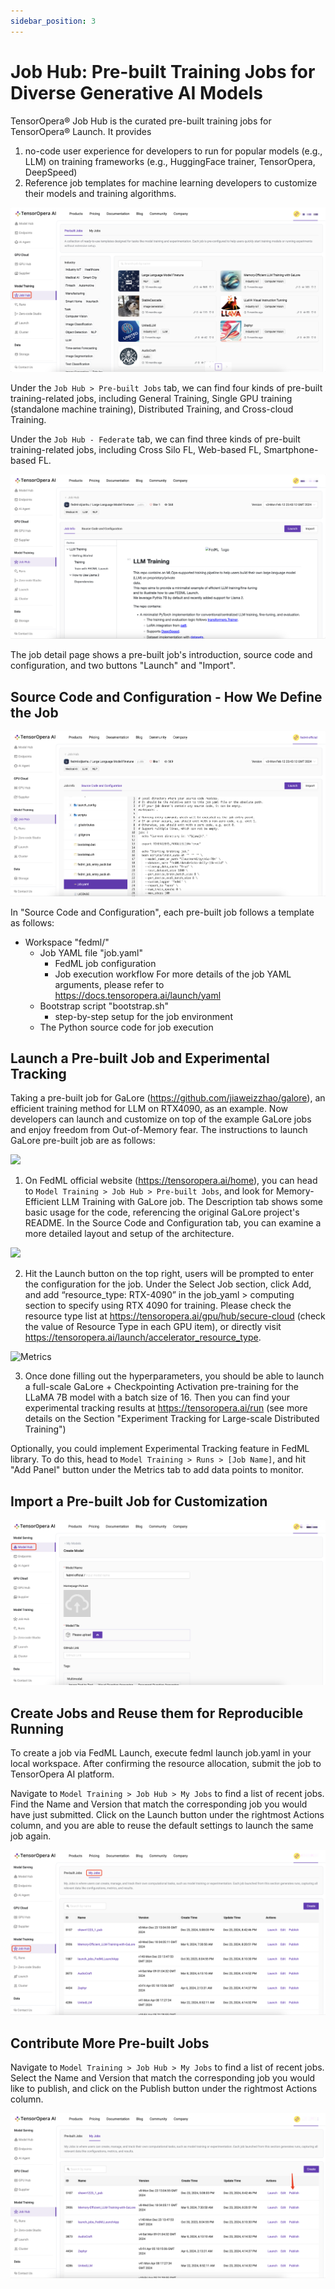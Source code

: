 ```yaml
---
sidebar_position: 3
---
```

# Job Hub: Pre-built Training Jobs for Diverse Generative AI Models


TensorOpera® Job Hub is the curated pre-built training jobs for TensorOpera® Launch. It provides
1. no-code user experience for developers to run for popular models (e.g., LLM) on training frameworks (e.g., HuggingFace trainer, TensorOpera, DeepSpeed)
2. Reference job templates for machine learning developers to customize their models and training algorithms. 

![ ](static/image/job_store/1-model_card.png)

Under the `Job Hub > Pre-built Jobs` tab, we can find four kinds of pre-built training-related jobs, including General Training, Single GPU training (standalone machine training), Distributed Training, and Cross-cloud Training. 

Under the `Job Hub - Federate` tab, we can find three kinds of pre-built training-related jobs, including Cross Silo FL, Web-based FL, Smartphone-based FL. 

![ ](static/image/job_store/2_job_description.png)

The job detail page shows a pre-built job's introduction, source code and configuration, and two buttons "Launch" and "Import".

## Source Code and Configuration - How We Define the Job
![ ](static/image/job_store/3_job_source_code.png)

In "Source Code and Configuration", each pre-built job follows a template as follows:
- Workspace "fedml/"
  - Job YAML file "job.yaml"
    - FedML job configuration
    - Job execution workflow 
    For more details of the job YAML arguments, please refer to https://docs.tensoropera.ai/launch/yaml 
  - Bootstrap script "bootstrap.sh"
    - step-by-step setup for the job environment
  - The Python source code for job execution

## Launch a Pre-built Job and Experimental Tracking

Taking a pre-built job for GaLore (https://github.com/jiaweizzhao/galore), an efficient training method for LLM on RTX4090, as an example. Now developers can launch and customize on top of the example GaLore jobs and enjoy freedom from Out-of-Memory fear.
The instructions to launch GaLore pre-built job are as follows:

![ ](static/image/job_store/4_galore.png)

1. On FedML official website (https://tensoropera.ai/home), you can head to `Model Training > Job Hub > Pre-built Jobs`, and look for Memory-Efficient LLM Training with GaLore job. The Description tab shows some basic usage for the code, referencing the original GaLore project's README. In the Source Code and Configuration tab, you can examine a more detailed layout and setup of the architecture.

![ ](static/image/job_store/5_create_run.png)

2. Hit the Launch button on the top right, users will be prompted to enter the configuration for the job. Under the Select Job section, click Add, and add “resource_type: RTX-4090”  in the job_yaml > computing section to specify using RTX 4090 for training. Please check the resource type list at https://tensoropera.ai/gpu/hub/secure-cloud (check the value of Resource Type in each GPU item), or directly visit https://tensoropera.ai/launch/accelerator_resource_type.


![Metrics](static/image/job_store/6_metrics.png)

3. Once done filling out the hyperparameters, you should be able to launch a full-scale GaLore + Checkpointing Activation pre-training for the LLaMA 7B model with a batch size of 16. Then you can find your experimental tracking results at https://tensoropera.ai/run (see more details on the Section "Experiment Tracking for Large-scale Distributed Training")

Optionally, you could implement Experimental Tracking feature in FedML library. To do this, head to `Model Training > Runs > [Job Name]`, and hit "Add Panel" button under the Metrics tab to add data points to monitor. 

## Import a Pre-built Job for Customization

![ ](static/image/job_store/7_create_model.png)

## Create Jobs and Reuse them for Reproducible Running

To create a job via FedML Launch, execute fedml launch job.yaml in your local workspace. After confirming the resource allocation, submit the job to TensorOpera AI platform.

Navigate to `Model Training > Job Hub > My Jobs` to find a list of recent jobs. Find the Name and Version that match the corresponding job you would have just submitted. Click on the Launch button under the rightmost Actions column, and you are able to reuse the default settings to launch the same job again.

![ ](static/image/job_store/8_my_jobs.png)

## Contribute More Pre-built Jobs

Navigate to `Model Training > Job Hub > My Jobs` to find a list of recent jobs. Select the Name and Version that match the corresponding job you would like to publish, and click on the Publish button under the rightmost Actions column. 

![ ](static/image/job_store/9_publish_jobs.png)



